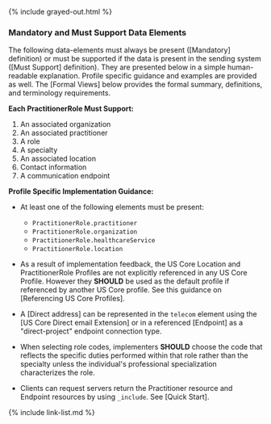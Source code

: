 {% include grayed-out.html %}
### Mandatory and Must Support Data Elements

The following data-elements must always be present ([Mandatory] definition) or must be supported if the data is present in the sending system ([Must Support] definition). They are presented below in a simple human-readable explanation.  Profile specific guidance and examples are provided as well.  The [Formal Views] below provides the  formal summary, definitions, and  terminology requirements.

**Each PractitionerRole Must Support:**

1. An associated organization
1. An associated practitioner
1. A role
1. A specialty
1. An associated location
1. Contact information
1. A communication endpoint

**Profile Specific Implementation Guidance:**

* At least one of the following elements must be present:
    - `PractitionerRole.practitioner`
    - `PractitionerRole.organization`
    - `PractitionerRole.healthcareService`
    - `PractitionerRole.location`

* As a result of implementation feedback, the US Core Location  and PractitionerRole Profiles are not explicitly referenced in any US Core Profile. However they **SHOULD** be used as the default profile if referenced by another US Core profile. See this guidance on [Referencing US Core Profiles].
*  A [Direct address] can be represented in the `telecom` element using the [US Core Direct email Extension] or in a referenced [Endpoint] as a "direct-project" endpoint connection type.
* When selecting role codes, implementers **SHOULD** choose the code that reflects the specific duties performed within that role rather than the specialty unless the individual's professional specialization characterizes the role.
* Clients can request servers return the Practitioner resource and Endpoint resources by using `_include`. See [Quick Start].

{% include link-list.md %}

</div><!-- grayed-out -->